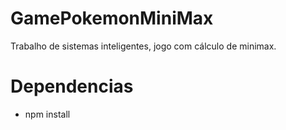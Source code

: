 # GamePokemonMiniMax
Trabalho de sistemas inteligentes, jogo com cálculo de minimax.

# Dependencias 
- npm install
